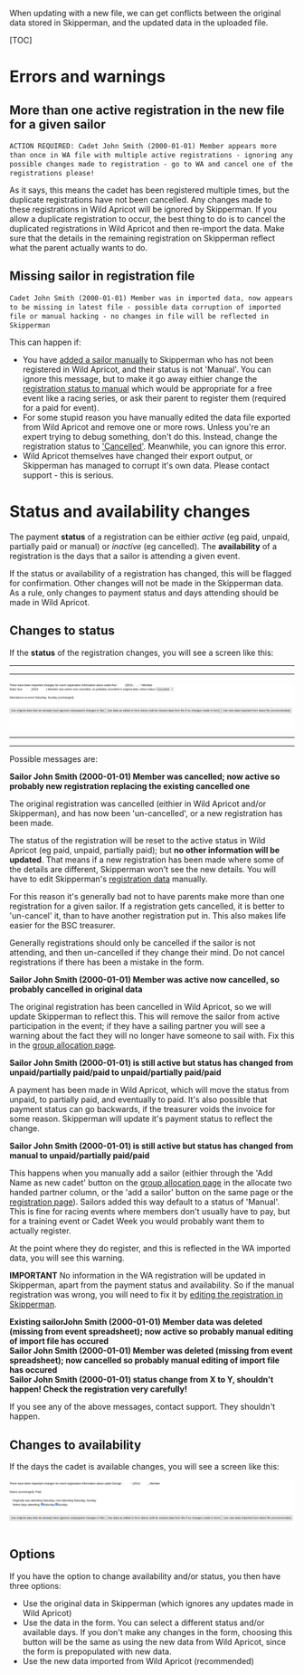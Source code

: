 When updating with a new file, we can get conflicts between the original data stored in Skipperman, and the updated data in the uploaded file.

[TOC]

# Errors and warnings

## More than one active registration in the new file for a given sailor 

```
ACTION REQUIRED: Cadet John Smith (2000-01-01) Member appears more than once in WA file with multiple active registrations - ignoring any possible changes made to registration - go to WA and cancel one of the registrations please!
```

As it says, this means the cadet has been registered multiple times, but the duplicate registrations have not been cancelled. Any changes made to these registrations in Wild Apricot will be ignored by Skipperman. If you allow a duplicate registration to occur, the best thing to do is to cancel the duplicated registrations in Wild Apricot and then re-import the data. Make sure that the details in the remaining registration on Skipperman reflect what the parent actually wants to do.


## Missing sailor in registration file

```
Cadet John Smith (2000-01-01) Member was in imported data, now appears to be missing in latest file - possible data corruption of imported file or manual hacking - no changes in file will be reflected in Skipperman
```

This can happen if:

- You have [added a sailor manually](link_required.md) to Skipperman who has not been registered in Wild Apricot, and their status is not 'Manual'. You can ignore this message, but to make it go away eithier change the [registration status to manual](link_required.md) which would be appropriate for a free event like a racing series, or ask their parent to register them (required for a paid for event).
- For some stupid reason you have manually edited the data file exported from Wild Apricot and remove one or more rows. Unless you're an expert trying to debug something, don't do this. Instead, change the registration status to ['Cancelled'](link_required.md). Meanwhile, you can ignore this error.
- Wild Apricot themselves have changed their export output, or Skipperman has managed to corrupt it's own data. Please contact support - this is serious.

# Status and availability changes

The payment **status** of a registration can be eithier *active* (eg paid, unpaid, partially paid or manual) or *inactive* (eg cancelled). 
The **availability** of a registration is the days that a sailor is attending a given event. 

If the status or availability of a registration has changed, this will be flagged for confirmation. Other changes will not be made in the Skipperman data. As a rule, only changes to payment status and days attending should be made in Wild Apricot. 

## Changes to status

If the **status** of the registration changes, you will see a screen like this:

***
***
![cancelled_registration.png](/static/cancelled_registration.png)
***
***

Possible messages are:

**Sailor John Smith (2000-01-01) Member was cancelled; now active so probably new registration replacing the existing cancelled one**

The original registration was cancelled (eithier in Wild Apricot and/or Skipperman), and has now been 'un-cancelled', or a new registration has been made.

The status of the registration will be reset to the active status in Wild Apricot (eg paid, unpaid, partially paid); but **no other information will be updated**. That means if a new registration has been made where some of the details are different, Skipperman won't see the new details. You will have to edit Skipperman's [registration data](link_required.md) manually.

For this reason it's generally bad not to have parents make more than one registration for a given sailor. If a registration gets cancelled, it is better to 'un-cancel' it, than to have another registration put in. This also makes life easier for the BSC treasurer. 

Generally registrations should only be cancelled if the sailor is not attending, and then un-cancelled if they change their mind. Do not cancel registrations if there has been a mistake in the form. 

**Sailor John Smith (2000-01-01) Member was active now cancelled, so probably cancelled in original data**

The original registration has been cancelled in Wild Apricot, so we will update Skipperman to reflect this. This will remove the sailor from active participation in the event; if they have a sailing partner you will see a warning about the fact they will no longer have someone to sail with. Fix this in the [group allocation page](link_required.md).

**Sailor John Smith (2000-01-01) is still active but status has changed from unpaid/partially paid/paid to unpaid/partially paid/paid**

A payment has been made in Wild Apricot, which will move the status from unpaid, to partially paid, and eventually to paid. It's also possible that payment status can go backwards, if the treasurer voids the invoice for some reason. Skipperman will update it's payment status to reflect the change. 

**Sailor John Smith (2000-01-01) is still active but status has changed from manual to unpaid/partially paid/paid**

This happens when you manually add a sailor (eithier through the 'Add Name as new cadet' button on the [group allocation page](link_required.md) in the allocate two handed partner column, or the 'add a sailor' button on the same page or the [registration page](link_required.md)). Sailors added this way default to a status of 'Manual'. This is fine for racing events where members don't usually have to pay, but for a training event or Cadet Week you would probably want them to actually register. 

At the point where they do register, and this is reflected in the WA imported data, you will see this warning.

**IMPORTANT** No information in the WA registration will be updated in Skipperman, apart from the payment status and availability. So if the manual registration was wrong, you will need to fix it by [editing the registration in Skipperman](link_required.md).

**Existing sailorJohn Smith (2000-01-01) Member data was deleted (missing from event spreadsheet); now active so probably manual editing of import file has occured**  
**Sailor John Smith (2000-01-01) Member was deleted (missing from event spreadsheet); now cancelled so probably manual editing of import file has occured**  
**Sailor John Smith (2000-01-01) status change from X to Y, shouldn't happen! Check the registration very carefully!**  

If you see any of the above messages, contact support. They shouldn't happen.

## Changes to availability

If the days the cadet is available changes, you will see a screen like this:

![change_registration_days.png](/static/change_registration_days.png)

## Options

If you have the option to change availability and/or status, you then have three options:

- Use the original data in Skipperman (which ignores any updates made in Wild Apricot)
- Use the data in the form. You can select a different status and/or available days. If you don't make any changes in the form, choosing this button will be the same as using the new data from Wild Apricot, since the form is prepopulated with new data.
- Use the new data imported from Wild Apricot (recommended)
